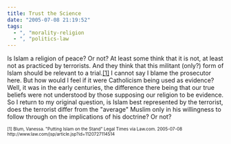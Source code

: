 ```yaml
---
title: Trust the Science
date: "2005-07-08 21:19:52"
tags:
  - ", "morality-religion
  - ", "politics-law
---
```

<p>Is Islam a religion of peace? Or not?  At least some think that it is not, at least not as practiced by terrorists.  And they think that this militant (only?) form of Islam should be relevant to a trial.<a href="http://www.law.com/jsp/article.jsp?id=1120727114514">[1]</a> I cannot say I blame the prosecutor here.  But how would I feel if it were Catholicism being used as evidence?  Well, it was in the early centuries, the difference there being that our true beliefs were not understood by those supposing our religion to be evidence. So I return to my original question, is Islam best represented by the terrorist, does the terrorist differ from the "average" Muslim only in his willingness to follow through on the implications of his doctrine?  Or not?</p>  <font size="-2"> [1] Blum, Vanessa.  "Putting Islam on the Stand" Legal Times via Law.com.  2005-07-08 http://www.law.com/jsp/article.jsp?id=1120727114514 </font>

